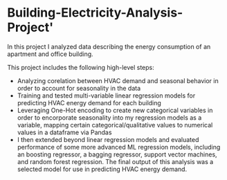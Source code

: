 # Building-Electricity-Analysis-Project'

In this project I analyzed data describing the energy consumption of an apartment and office building. 

This project includes the following high-level steps:

- Analyzing corelation between HVAC demand and seasonal behavior in order to account for seasonality in the data
- Training and tested multi-variable linear regression models for predicting HVAC energy demand for each building
- Leveraging One-Hot encoding to create new categorical variables in order to encorporate seasonality into my regression models as a variable, mapping certain categorical/qualitative values to numerical values in a dataframe via Pandas
- I then extended beyond linear regression models and evaluated performance of some more advanced ML regression models, including an boosting regressor, a bagging regressor, support vector machines, and random forest regression. The final output of this analysis was a selected model for use in predicting HVAC energy demand.
